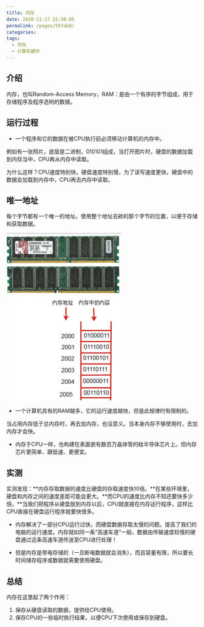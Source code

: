 ```yaml
---
title: 内存
date: 2020-11-17 22:50:05
permalink: /pages/55fab8/
categories:
tags:
  - 内存
  - 计算机硬件
---
```




## 介绍

内存，也叫Random-Access Memory，RAM：是由一个有序的字节组成，用于存储程序及程序选哟的数据。



## 运行过程

- 一个程序和它的数据在被CPU执行前必须移动计算机的内存中。

例如有一张照片，底层是二进制，010101组成，当打开图片时，硬盘的数据加载到内存当中，CPU再从内存中读取。



为什么这样？CPU速度特别快，硬盘速度特别慢，为了读写速度更快，硬盘中的数据会加载到内存中，CPU再去内存中读取。



## 唯一地址

每个字节都有一个唯一的地址。使用整个地址去欸的那个字节的位置，以便于存储和获取数据。

![image-20201117225804835](https://raw.githubusercontent.com/SaulJWu/images/main/20201117225804.png)

- 一个计算机具有的RAM越多，它的运行速度越快，但是此规律时有限制的。

当占用内存低于总内存时，再去加内存，也没意义。当本身内存不够使用时，去加内存才会快。



- 内存于CPU一样，也构建在表面嵌有数百万晶体管的硅半导体芯片上。但内存芯片更简单、跟低速、更便宜。





## 实测

实测发现：**内存存取数据的速度比硬盘的存取速度快10倍。**在某些环境里，硬盘和内存之间的速度差距可能会更大。**而CPU的速度比内存不知还要快多少倍。**当我们把程序从硬盘放到内存以后，CPU就直接在内存运行程序，这样比CPU直接在硬盘运行程序就要快很多。





- 内存解决了一部分CPU运行过快，而硬盘数据存取太慢的问题。提高了我们的电脑的运行速度。内存就如同一条“高速车道”一般，数据由传输速度较慢的硬盘通过这条高速车道传送至CPU进行处理！



- 但是内存是带电存储的（一旦断电数据就会消失），而且容量有限，所以要长时间储存程序或数据就需要使用硬盘。



## 总结

内存在这里起了两个作用：

1. 保存从硬盘读取的数据，提供给CPU使用。
2. 保存CPU的一些临时执行结果，以便CPU下次使用或保存到硬盘。